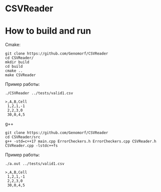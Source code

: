 # CSVReader

# How to build and run

Cmake:
```
git clone https://github.com/Genomorf/CSVReader
cd CSVReader/
mkdir build
cd build
cmake ..
make CSVReader
```
Пример работы:
```
./CSVReader ../tests/valid1.csv

>,A,B,Cell
 1,2,1,-1
 2,2,3,0
 30,0,4,5
```
g++
```
git clone https://github.com/Genomorf/CSVReader
cd CSVReader/src
g++ -std=c++17 main.cpp ErrorCheckers.h ErrorCheckers.cpp CSVReader.h CSVReader.cpp -lstdc++fs
```
Пример работы:
```
./a.out ../tests/valid1.csv

>,A,B,Cell
 1,2,1,-1
 2,2,3,0
 30,0,4,5
```